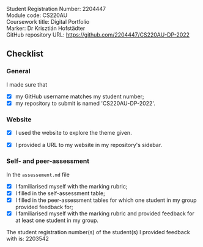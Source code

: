 Student Registration Number: 2204447 <!-- #todo : add your student registration number -->    
Module code: CS220AU  
Coursework title: Digital Portfolio  
Marker: Dr Krisztián Hofstädter  
GitHub repository URL: https://github.com/2204447/CS220AU-DP-2022  

## Checklist
<!-- #todo : complete the checklist below by simply replacing the space with an 'x' as seen in the first checkpoint below. --> 

### General
I made sure that

- [x] my GitHub username matches my student number;
- [x] my repository to submit is named 'CS220AU-DP-2022'.

### Website
- [x] I used the website to explore the theme given.
- [x] I provided a URL to my website in my repository's sidebar.


### Self- and peer-assessment
In the `assessement.md` file

- [x] I familiarised myself with the marking rubric;
- [x] I filled in the self-assessment table;
- [x] I filled in the peer-assessment tables for which one student in my group provided feedback for;
- [x] I familiarised myself with the marking rubric and provided feedback for at least one student in my group.

The student registration number(s) of the student(s) I provided feedback with is: 2203542 <!-- #todo : add your classmate's student number -->  

<!-- #todo : 
- delete all unnecessary HTML comments in this file 
- download this .md file to your computer
- rename the downloaded file and rename it so that they show your student number e.g. `0610279-dp-checklist.md` 
- submit this file on FASER
- relax
-->

